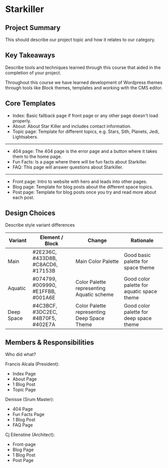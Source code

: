 # Starkiller

## Project Summary

This should describe our project topic and how it relates to our category.

## Key Takeaways

Describe tools and techniques learned through this course that aided in the completion of your project.

Throughout this course we have learned development of Wordpress themes through tools like Block themes, templates and working with the CMS editor.

## Core Templates

- Index: Basic fallback page if front page or any other page doesn't load properly.
- About: About Star Killer and includes contact information.
- Topic page: Template for different topics, e.g. Stars, Sith, Planets, Jedi, Lightsabers.

---

- 404 page: The 404 page is the error page and a button where it takes them to the home page.
- Fun Facts: Is a page where there will be fun facts about Starkiller.
- FAQ: This page will answer questions about Starkiller.

---

- Front page: Intro to website with hero and leads into other pages.
- Blog page: Template for blog posts about the different space topics.
- Post page: Template for blog posts once you try and read more about each post.

## Design Choices

Describe style variant differences

| Variant    | Element / Block                    | Change                                      | Rationale                                  |
| ---------- | ---------------------------------- | ------------------------------------------- | ------------------------------------------ |
| Main       | #2E236C, #433D8B, #C8ACD6, #17153B | Main Color Palette                          | Good basic palette for space theme         |
| Aquatic    | #074799, #009990, #E1FFBB, #001A6E | Color Palette representing Aquatic scheme   | Good color palette for aquatic space theme |
| Deep Space | #4C3BCF, #3DC2EC, #4B70F5, #402E7A | Color Palette representing Deep Space Theme | Good color palette for deep space theme    |

## Members & Responsibilities

Who did what?

Francis Alcala (President):

- Index Page
- About Page
- 1 Blog Post
- Topic Page

Denisse (Srum Master):

- 404 Page
- Fun Facts Page
- 1 Blog Post
- FAQ Page

Cj Eilenstine (Architect):

- Front-page
- Blog Page
- 1 Blog Post
- Post Page
